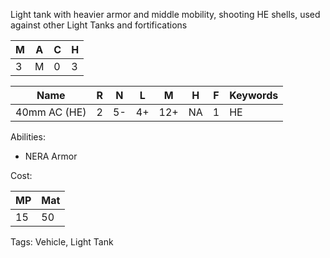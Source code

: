 Light tank with heavier armor and middle mobility, shooting HE shells, used against other Light Tanks and fortifications 

| M   | A   | C   | H   |
| --- | --- | --- | --- |
| 3   | M   | 0   | 3   |

| Name         | R   | N   | L   | M   | H   | F   | Keywords |
| ------------ | --- | --- | --- | --- | --- | --- | -------- |
| 40mm AC (HE) | 2   | 5-  | 4+  | 12+ | NA  | 1   | HE       |

Abilities:
- NERA Armor


Cost:

| MP  | Mat |
| --- | --- |
| 15  | 50  |


Tags:
Vehicle, Light Tank